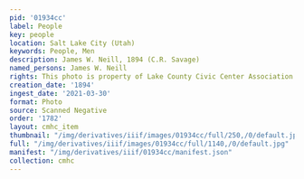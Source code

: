 ```yaml
---
pid: '01934cc'
label: People
key: people
location: Salt Lake City (Utah)
keywords: People, Men
description: James W. Neill, 1894 (C.R. Savage)
named_persons: James W. Neill
rights: This photo is property of Lake County Civic Center Association.
creation_date: '1894'
ingest_date: '2021-03-30'
format: Photo
source: Scanned Negative
order: '1782'
layout: cmhc_item
thumbnail: "/img/derivatives/iiif/images/01934cc/full/250,/0/default.jpg"
full: "/img/derivatives/iiif/images/01934cc/full/1140,/0/default.jpg"
manifest: "/img/derivatives/iiif/01934cc/manifest.json"
collection: cmhc
---
```

